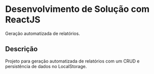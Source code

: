 # Desenvolvimento de Solução com ReactJS

Geração automatizada de relatórios.

## Descrição

Projeto para geração automatizada de relatórios com um CRUD e persistência de dados no LocalStorage.

